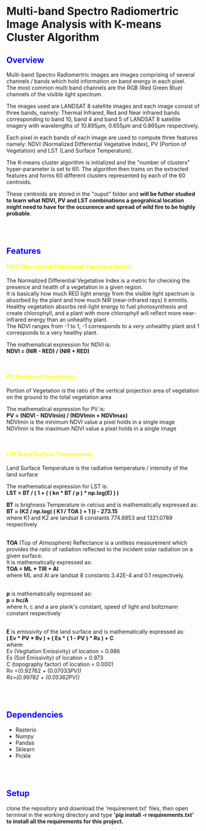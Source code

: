 <h1>Multi-band Spectro Radiomertric Image Analysis with K-means Cluster Algorithm </h1>

<h2 style="color:blue;">Overview</h2>

<p>Multi-band Spectro Radiomertric images are images comprising of several channels / bands which hold information on band energy in each pixel.<br>
The most common multi band channels are the RGB (Red Green Blue) channels of the visible light spectrum.</p>

<p>The images used are LANDSAT 8 satellite images and each image consist of three bands, namely: Thermal Infrared, Red and Near infrared bands corresponding to band 10, band 4 and band 5 of LANDSAT 8 satellite imagery with wavelengths of 10.895µm, 0.655µm and 0.865µm respectively.</p>

<p>Each pixel in each bands of each image are used to compute three features namely: NDVI (Normalized Differential Vegetative Index), PV (Portion of Vegetation) and LST (Land Surface Temperature).</p>

<p>The K-means cluster algorithm is initialized and the "number of clusters" hyper-parameter is set to 60.
The algorithm then trains on the extracted features and forms 60 different clusters represented by each of the 60 centroids.</p>

<p>These centroids are stored in the "ouput" folder and <strong>will be futher studied to learn what NDVI, PV and LST combinations a geograhical location might need to have for the occurence and spread of wild fire to be highly probable</strong>.</p>
<br><br>

<h2 style="color:blue;">Features</h2>

<h4 style="color:yellow;">NDVI (Normalized Differential Vegetative Index):</h4>
<p>The Normalized Differential Vegetative Index is a metric for checking the presence and health of a vegetation in a given region.<br>
It is basically how much RED light energy from the visible light spectrum is absorbed by the plant and how much NIR (near-infrared rays) it emmits.<br>
Healthy vegetation absorbs red-light energy to fuel photosynthesis and create chlorophyll, and a plant with more chlorophyll will reflect more near-infrared energy than an unhealthy plant.<br> 
The NDVI ranges from -1 to 1, -1 corresponds to a very unhealthy plant and 1 corresponds to a very healthy plant.<br>
</p>
<p>
The mathematical expression for NDVI is:<br>
<strong>NDVI = (NIR - RED) / (NIR + RED)</strong>
</p><br>


<h4 style="color:yellow;">PV (Portion of Vegetation):</h4>
<p>
Portion of Vegetation is the ratio of the vertical projection area of vegetation on the ground to the total vegetation area
</p>
<p>
The mathematical expression for PV is:<br>
<strong>PV = (NDVI - NDVImin) / (NDVImin + NDVImax)</strong><br>
NDVImin is the minimum NDVI value a pixel holds in a single image<br>
NDVImin is the maximum NDVI value a pixel holds in a single image
</p><br>


<h4 style="color:yellow;">LST (Land Surface Temperature):</h4>
<p>
Land Surface Temperature is the radiative temperature / intensity of the land surface
</p>
<p>
The mathematical expression for LST is:<br>
<strong>LST = BT / ( 1 + ( ( kn * BT / p ) * np.log(E) ) )</strong><br>

**BT** is brighness Temperature in celcius and is mathematically expressed as:<br>
**BT = (K2 / np.log( ( K1 / TOA ) + 1 )) - 273.15**<br>
where K1 and K2 are landsat 8 constants 774.8853 and 1321.0789 respectively<br><br>

**TOA** (Top of Atmosphere) Reflectance is a unitless measurement which provides the ratio of radiation reflected to the incident solar radiation on a given surface.<br>
It is mathematically expressed as:<br>
**TOA = ML * TIR + Al**<br>
where ML and Al are landsat 8 constants 3.42E-4 and 0.1 respectively.<br><br>

**p** is mathematically expressed as:<br>
**p = hc/A**<br>
where h, c and a are plank's constant, speed of light and boltzmann constant respectively<br><br>

**E** is emissivity of the land surface and is mathematically expressed as:<br>
**( Ev * PV * Rv ) + ( Es * ( 1 - PV ) * Rs ) + C**<br>
where:<br>
Ev (Vegitation Emissivity) of location = 0.986<br>
Es (Soil Emissivity) of location = 0.973<br>
C (topography factor) of location = 0.0001<br>
Rv =(0.92762 + (0.07033*PV))<br>
Rs=(0.99782 + (0.05362*PV))<br>
</p>
<br><br>

<h2 style="color:blue;">Dependencies</h2>
<ul>
<li>Rasterio</li>
<li>Numpy</li>
<li>Pandas</li>
<li>Sklearn</li>
<li>Pickle</li>
</ul>
<br><br>

<h2 style="color:blue;">Setup</h2>
clone the repository and download the 'requirement.txt' files, then open terminal in the working directory and  type <strong>'pip install -r requirements.txt'<strong> to install all the requirements for this project.
